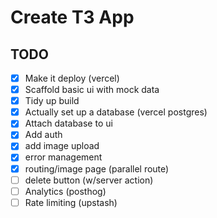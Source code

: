 # Create T3 App

## TODO
- [x] Make it deploy (vercel)
- [x] Scaffold basic ui with mock data
- [x] Tidy up build
- [x] Actually set up a database (vercel postgres)
- [x] Attach database to ui
- [x] Add auth
- [x] add image upload
- [x] error management
- [x] routing/image page (parallel route)
- [ ] delete button (w/server action)
- [ ] Analytics (posthog)
- [ ] Rate limiting (upstash)